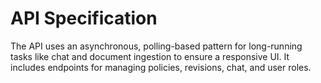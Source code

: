 # API Specification

The API uses an asynchronous, polling-based pattern for long-running tasks like chat and document ingestion to ensure a responsive UI. It includes endpoints for managing policies, revisions, chat, and user roles.

